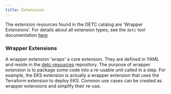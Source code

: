 ```yaml
---
title: Extensions
---
```


The extension resources found in the DETC catalog are 'Wrapper Extensions'. For details about all extension types, see
the `detc` tool documentation [here](https://lacework-dev.github.io/detc/extensions)

### Wrapper Extensions

A wrapper extension 'wraps' a core extension. They are defined in YAML and reside in the [detc-resources](https://github.com/lacework-dev/detc-resources) repository. The purpose of wrapper extension is to package some code into a re-usable unit called in a step. For example, the EKS extension is actually a wrapper extension that uses the Terraform extension to deploy EKS. Common use cases can be created as wrapper extensions and simplify their re-use. 
